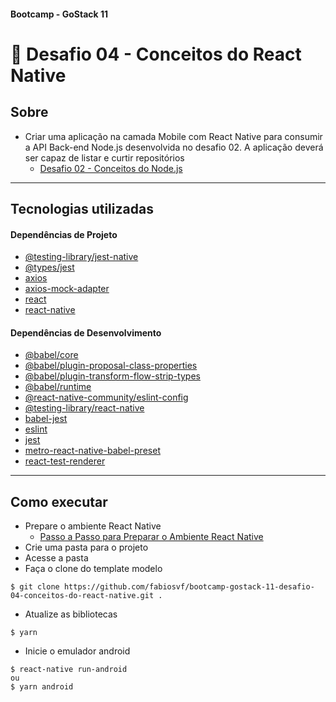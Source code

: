 ####  Bootcamp - GoStack 11
# 🚀 Desafio 04 - Conceitos do React Native

## Sobre
- Criar uma aplicação na camada Mobile com React Native para consumir a API Back-end Node.js desenvolvida no desafio 02. A aplicação deverá ser capaz de listar e curtir repositórios
  - [Desafio 02 - Conceitos do Node.js](https://github.com/fabiosvf/bootcamp-gostack-11-desafio-02-conceitos-do-node-js)

---

## Tecnologias utilizadas

#### Dependências de Projeto
- [@testing-library/jest-native](https://yarnpkg.com/package/@testing-library/jest-native)
- [@types/jest](https://yarnpkg.com/package/@types/jest)
- [axios](https://yarnpkg.com/package/axios)
- [axios-mock-adapter](https://yarnpkg.com/package/axios-mock-adapter)
- [react](https://yarnpkg.com/package/react)
- [react-native](https://yarnpkg.com/package/react-native)

#### Dependências de Desenvolvimento
- [@babel/core](https://yarnpkg.com/package/@babel/core)
- [@babel/plugin-proposal-class-properties](https://yarnpkg.com/package/@babel/plugin-proposal-class-properties)
- [@babel/plugin-transform-flow-strip-types](https://yarnpkg.com/package/@babel/plugin-transform-flow-strip-types)
- [@babel/runtime](https://yarnpkg.com/package/@babel/runtime)
- [@react-native-community/eslint-config](https://yarnpkg.com/package/@react-native-community/eslint-config)
- [@testing-library/react-native](https://yarnpkg.com/package/@testing-library/react-native)
- [babel-jest](https://yarnpkg.com/package/babel-jest)
- [eslint](https://yarnpkg.com/package/eslint)
- [jest](https://yarnpkg.com/package/jest)
- [metro-react-native-babel-preset](https://yarnpkg.com/package/metro-react-native-babel-preset)
- [react-test-renderer](https://yarnpkg.com/package/react-test-renderer)

---

## Como executar
- Prepare o ambiente React Native
  - [Passo a Passo para Preparar o Ambiente React Native](https://react-native.rocketseat.dev/)
- Crie uma pasta para o projeto
- Acesse a pasta
- Faça o clone do template modelo
```
$ git clone https://github.com/fabiosvf/bootcamp-gostack-11-desafio-04-conceitos-do-react-native.git .
```
- Atualize as bibliotecas
```
$ yarn
```
- Inicie o emulador android
```
$ react-native run-android
ou
$ yarn android
```